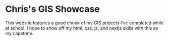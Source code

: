 # Chris's GIS Showcase

This website features a good chunk of my GIS projects I've completed while at school. I hope to show off my html, css, js, and nextjs skills with this as my capstone.